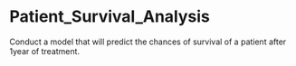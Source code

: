 # Patient_Survival_Analysis
Conduct a model that will predict the chances of survival of a patient after 1year of treatment. 
